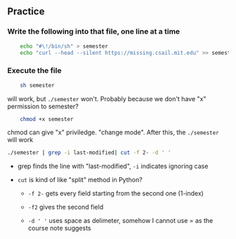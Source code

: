 ## Practice

### Write the following into that file, one line at a time 

```bash
    echo "#\!/bin/sh" > semester
    echo "curl --head --silent https://missing.csail.mit.edu" >> semester
```

### Execute the file

```bash
    sh semester
```
will work, but ```./semester``` won't. 
Probably because we don't have "x" permission to semester?

```bash
    chmod +x semester
```

chmod can give "x" priviledge. "change mode". After this, the ```./semester``` will work

```bash
./semester | grep -i last-modified| cut -f 2- -d ' '
```

- grep finds the line with "last-modified", ```-i``` indicates ignoring case

- ```cut``` is kind of like "split" method in Python?

    - ```-f 2-``` gets every field starting from the second one (1-index)

    - ```-f2``` gives the second field

    - ```-d ' '``` uses space as delimeter, somehow I cannot use = as the course note suggests
